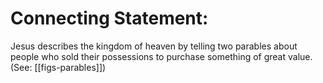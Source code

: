 # Connecting Statement:

Jesus describes the kingdom of heaven by telling two parables about people who sold their possessions to purchase something of great value. (See: [[figs-parables]])
